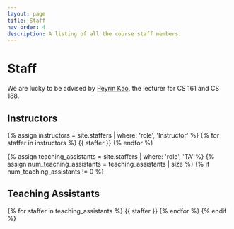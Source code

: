 ```yaml
---
layout: page
title: Staff
nav_order: 4
description: A listing of all the course staff members.
---
```

# Staff

We are lucky to be advised by [Peyrin Kao](https://peyrin.github.io/), the lecturer for CS 161 and CS 188.

## Instructors

{% assign instructors = site.staffers | where: 'role', 'Instructor' %}
{% for staffer in instructors %}
{{ staffer }}
{% endfor %}

{% assign teaching_assistants = site.staffers | where: 'role', 'TA' %}
{% assign num_teaching_assistants = teaching_assistants | size %}
{% if num_teaching_assistants != 0 %}
## Teaching Assistants

{% for staffer in teaching_assistants %}
{{ staffer }}
{% endfor %}
{% endif %}
